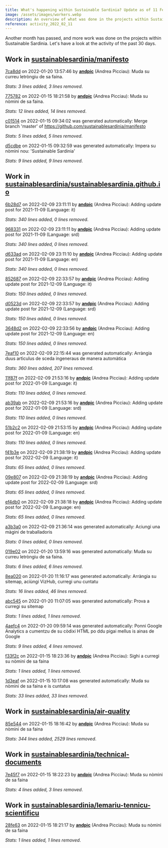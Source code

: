 ```yaml
---
title: What's happening within Sustainable Sardinia? Update as of 11 February 2022
image: /assets/images/workers.webp
description: An overview of what was done in the projects within Sustainable Sardinia in the past month.
reference: activity_2022_02_11
---
```


Another month has passed, and more work was done on the projects within Sustainable Sardinia. Let's have a look at the activity of the past 30 days.

## Work in [sustainablesardinia/manifesto](https://github.com/sustainablesardinia/manifesto)

[7ca8dd](https://github.com/sustainablesardinia/manifesto/commit/7ca8ddbb3de18bfa65e0fd856bbc4cb96a0e2c27) on 2022-01-20 13:57:46 by **[andpic](https://github.com/andpic)** (Andrea Picciau): Muda su curreu letròngiu de sa faina.

_Stats: 3 lines added, 3 lines removed_.

[775782](https://github.com/sustainablesardinia/manifesto/commit/775782e6b7243979e6f60c1a641a3769b6e33805) on 2022-01-15 18:21:58 by **[andpic](https://github.com/andpic)** (Andrea Picciau): Muda su nòmini de sa faina.

_Stats: 12 lines added, 14 lines removed_.

[c01514](https://github.com/sustainablesardinia/manifesto/commit/c01514537916eeb8eea8158cac99fd82808a86d0) on 2022-01-15 09:34:02 was generated automatically: Merge branch 'master' of https://github.com/sustainablesardinia/manifesto

_Stats: 5 lines added, 5 lines removed_.

[d5cdbe](https://github.com/sustainablesardinia/manifesto/commit/d5cdbe6a9eaecab8223c41baa9ada7bb6e2bd3e2) on 2022-01-15 09:32:59 was generated automatically: Impera su nòmini nou: 'Sustainable Sardinia'

_Stats: 9 lines added, 9 lines removed_.

## Work in [sustainablesardinia/sustainablesardinia.github.io](https://github.com/sustainablesardinia/sustainablesardinia.github.io)

[6b28d7](https://github.com/sustainablesardinia/sustainablesardinia.github.io/commit/6b28d7a95782e41a6c64729aba11c7f1395bfb0b) on 2022-02-09 23:11:11 by **[andpic](https://github.com/andpic)** (Andrea Picciau): Adding update post for 2021-11-09 (Language: it)

_Stats: 340 lines added, 0 lines removed_.

[968331](https://github.com/sustainablesardinia/sustainablesardinia.github.io/commit/968331347177315da8103bf8c0f9eb52a3435b4c) on 2022-02-09 23:11:11 by **[andpic](https://github.com/andpic)** (Andrea Picciau): Adding update post for 2021-11-09 (Language: srd)

_Stats: 340 lines added, 0 lines removed_.

[d633ad](https://github.com/sustainablesardinia/sustainablesardinia.github.io/commit/d633ad03b94e2d2daaa914a6cf4765de60ac8ce1) on 2022-02-09 23:11:10 by **[andpic](https://github.com/andpic)** (Andrea Picciau): Adding update post for 2021-11-09 (Language: en)

_Stats: 340 lines added, 0 lines removed_.

[852687](https://github.com/sustainablesardinia/sustainablesardinia.github.io/commit/85268736916552bce563dd68b3ed0859c7f48134) on 2022-02-09 22:33:57 by **[andpic](https://github.com/andpic)** (Andrea Picciau): Adding update post for 2021-12-09 (Language: it)

_Stats: 150 lines added, 0 lines removed_.

[d0523d](https://github.com/sustainablesardinia/sustainablesardinia.github.io/commit/d0523df515dff0099e681ce4a7b28a25cfa2c9cc) on 2022-02-09 22:33:57 by **[andpic](https://github.com/andpic)** (Andrea Picciau): Adding update post for 2021-12-09 (Language: srd)

_Stats: 150 lines added, 0 lines removed_.

[3648d2](https://github.com/sustainablesardinia/sustainablesardinia.github.io/commit/3648d20a2f5a39c1bb6f66c9be594cbc538922f5) on 2022-02-09 22:33:56 by **[andpic](https://github.com/andpic)** (Andrea Picciau): Adding update post for 2021-12-09 (Language: en)

_Stats: 150 lines added, 0 lines removed_.

[7eaf10](https://github.com/sustainablesardinia/sustainablesardinia.github.io/commit/7eaf10d0aa113f58f27d3a70153711dcfa5729a1) on 2022-02-09 22:15:44 was generated automatically: Arràngia duus artìculus de sceda ingeneraus de manera automàtica

_Stats: 360 lines added, 207 lines removed_.

[11f87f](https://github.com/sustainablesardinia/sustainablesardinia.github.io/commit/11f87fce28e434698bf43984491ed357283fbf4d) on 2022-02-09 21:53:16 by **[andpic](https://github.com/andpic)** (Andrea Picciau): Adding update post for 2022-01-09 (Language: it)

_Stats: 110 lines added, 0 lines removed_.

[ab39ab](https://github.com/sustainablesardinia/sustainablesardinia.github.io/commit/ab39abe8275fd27450c827c01c87177c0c0cb728) on 2022-02-09 21:53:16 by **[andpic](https://github.com/andpic)** (Andrea Picciau): Adding update post for 2022-01-09 (Language: srd)

_Stats: 110 lines added, 0 lines removed_.

[51b2c2](https://github.com/sustainablesardinia/sustainablesardinia.github.io/commit/51b2c29459b32b86a659df9fb2af646742c43347) on 2022-02-09 21:53:15 by **[andpic](https://github.com/andpic)** (Andrea Picciau): Adding update post for 2022-01-09 (Language: en)

_Stats: 110 lines added, 0 lines removed_.

[f41b3e](https://github.com/sustainablesardinia/sustainablesardinia.github.io/commit/f41b3ed707e9c90a0d705e9a6853f5aba58a0d42) on 2022-02-09 21:38:19 by **[andpic](https://github.com/andpic)** (Andrea Picciau): Adding update post for 2022-02-09 (Language: it)

_Stats: 65 lines added, 0 lines removed_.

[09e807](https://github.com/sustainablesardinia/sustainablesardinia.github.io/commit/09e807b5858a222ac866130c020130a19ae8bf43) on 2022-02-09 21:38:19 by **[andpic](https://github.com/andpic)** (Andrea Picciau): Adding update post for 2022-02-09 (Language: srd)

_Stats: 65 lines added, 0 lines removed_.

[ef4db0](https://github.com/sustainablesardinia/sustainablesardinia.github.io/commit/ef4db07a0637ce4d01124a8ba33008331853275f) on 2022-02-09 21:38:18 by **[andpic](https://github.com/andpic)** (Andrea Picciau): Adding update post for 2022-02-09 (Language: en)

_Stats: 65 lines added, 0 lines removed_.

[a3b3a0](https://github.com/sustainablesardinia/sustainablesardinia.github.io/commit/a3b3a0aa165dc8ba825b92dccfcd1d680dd8442e) on 2022-02-09 21:36:14 was generated automatically: Aciungi una màgini de traballadoris

_Stats: 0 lines added, 0 lines removed_.

[019e02](https://github.com/sustainablesardinia/sustainablesardinia.github.io/commit/019e02918a810c6f0077128e9bbbd1c9c80b691c) on 2022-01-20 13:59:16 was generated automatically: Muda su curreu letròngiu de sa faina.

_Stats: 6 lines added, 6 lines removed_.

[8ea020](https://github.com/sustainablesardinia/sustainablesardinia.github.io/commit/8ea020ef15ab3b6789549710ba8ce6fcaa18a345) on 2022-01-20 11:16:17 was generated automatically: Arràngia su sitemap, aciùngi VizHub, curregi unu cuntatu

_Stats: 16 lines added, 46 lines removed_.

[abc545](https://github.com/sustainablesardinia/sustainablesardinia.github.io/commit/abc545e3aad31909024465936398cf9be4a9bb37) on 2022-01-20 11:07:05 was generated automatically: Prova a curregi su sitemap

_Stats: 1 lines added, 1 lines removed_.

[4aefc4](https://github.com/sustainablesardinia/sustainablesardinia.github.io/commit/4aefc4d1226b46d584b4c0235a23ee42727c6024) on 2022-01-20 09:59:14 was generated automatically: Ponni Google Analytics a cumentzu de su còdixi HTML po ddu pigai mellus is ainas de Google

_Stats: 9 lines added, 4 lines removed_.

[f33f2c](https://github.com/sustainablesardinia/sustainablesardinia.github.io/commit/f33f2c5b706c917843d6b7ac8de12408311b736c) on 2022-01-15 18:23:36 by **[andpic](https://github.com/andpic)** (Andrea Picciau): Sighi a curregi su nòmini de sa faina

_Stats: 1 lines added, 1 lines removed_.

[1d3eaf](https://github.com/sustainablesardinia/sustainablesardinia.github.io/commit/1d3eaf5ef3bf05b459337df292ba8647d59a8a8d) on 2022-01-15 10:17:08 was generated automatically: Muda su nòmini de sa faina e is cuntatus

_Stats: 33 lines added, 33 lines removed_.

## Work in [sustainablesardinia/air-quality](https://github.com/sustainablesardinia/air-quality)

[85e544](https://github.com/sustainablesardinia/air-quality/commit/85e54404404ee3f35c9a6d6145077eecb4e3b4cf) on 2022-01-15 18:16:42 by **[andpic](https://github.com/andpic)** (Andrea Picciau): Muda su nòmini de sa faina

_Stats: 344 lines added, 2529 lines removed_.

## Work in [sustainablesardinia/technical-documents](https://github.com/sustainablesardinia/technical-documents)

[7e45f7](https://github.com/sustainablesardinia/technical-documents/commit/7e45f72c6c5c30111fb267a9a0436681c96bdc44) on 2022-01-15 18:22:23 by **[andpic](https://github.com/andpic)** (Andrea Picciau): Muda su nòmini de sa faina

_Stats: 4 lines added, 3 lines removed_.

## Work in [sustainablesardinia/lemariu-tennicu-scientificu](https://github.com/sustainablesardinia/lemariu-tennicu-scientificu)

[28fe63](https://github.com/sustainablesardinia/lemariu-tennicu-scientificu/commit/28fe6317b26fd4aa5c275c7fa30926de59b09f57) on 2022-01-15 18:21:17 by **[andpic](https://github.com/andpic)** (Andrea Picciau): Muda su nòmini de sa faina

_Stats: 1 lines added, 1 lines removed_.

